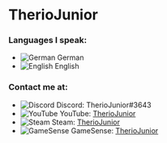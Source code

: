 # TherioJunior

### Languages I speak:
- ![German](https://raw.githubusercontent.com/stevenrskelton/flag-icon/master/png/16/country-4x3/de.png) German
- ![English](https://raw.githubusercontent.com/stevenrskelton/flag-icon/master/png/16/country-4x3/gb.png) English

### Contact me at:
- ![Discord](https://camo.githubusercontent.com/095acb6e84b328e842689dc5a9e6203daf994507d60b70d6a3b03dfda920ac7a/68747470733a2f2f692e696d6775722e636f6d2f30303278676e732e706e67) Discord: TherioJunior#3643
- ![YouTube](https://camo.githubusercontent.com/f8a3a9071699ab6979d37cd5dea7c71b258ad12f9180994cd57519a5f0e5b26a/68747470733a2f2f7777772e796f75747562652e636f6d2f66617669636f6e2e69636f) YouTube: [TherioJunior](https://m.youtube.com/channel/UC-dm9tYCKZpgy22NRcTj2oA)
- ![Steam](https://camo.githubusercontent.com/ce89a685b15f74468547b144d6d811e9e86a6bb0c4e8634b616db0d084439de5/68747470733a2f2f692e696d6775722e636f6d2f52416a5a7251622e706e67) Steam: [TherioJunior](https://steamcommunity.com/id/hypnotizable/)
- ![GameSense](https://camo.githubusercontent.com/500ebdd4c994b8ea365dd5385b8aaa04361d44f54d34838ddccd80a9374649a2/68747470733a2f2f67616d6573656e73652e7075622f66617669636f6e2e69636f) GameSense: [TherioJunior](https://gamesense.pub/forums/profile.php?id=6849)


<!--
**theriojunior/TherioJunior** is a ✨ _special_ ✨ repository because its `README.md` (this file) appears on your GitHub profile.

Here are some ideas to get you started:

- 🔭 I’m currently working on ...
- 🌱 I’m currently learning ...
- 👯 I’m looking to collaborate on ...
- 🤔 I’m looking for help with ...
- 💬 Ask me about ...
- 📫 How to reach me: ...
- 😄 Pronouns: ...
- ⚡ Fun fact: ...
-->
